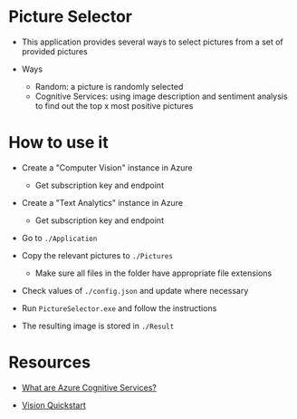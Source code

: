 # Picture Selector

- This application provides several ways to select pictures from a set of provided pictures

- Ways
    - Random: a picture is randomly selected
    - Cognitive Services: using image description and sentiment analysis to find out the top x most positive pictures


# How to use it

- Create a "Computer Vision" instance in Azure
    - Get subscription key and endpoint

- Create a "Text Analytics" instance in Azure
    - Get subscription key and endpoint

- Go to `./Application`

- Copy the relevant pictures to `./Pictures`
    - Make sure all files in the folder have appropriate file extensions

- Check values of `./config.json` and update where necessary

- Run `PictureSelector.exe` and follow the instructions

- The resulting image is stored in `./Result`


# Resources

- [What are Azure Cognitive Services?](https://docs.microsoft.com/en-us/azure/cognitive-services/what-are-cognitive-services)

- [Vision Quickstart](https://docs.microsoft.com/en-us/azure/cognitive-services/computer-vision/quickstarts-sdk/client-library?pivots=programming-language-csharp&tabs=visual-studio)
